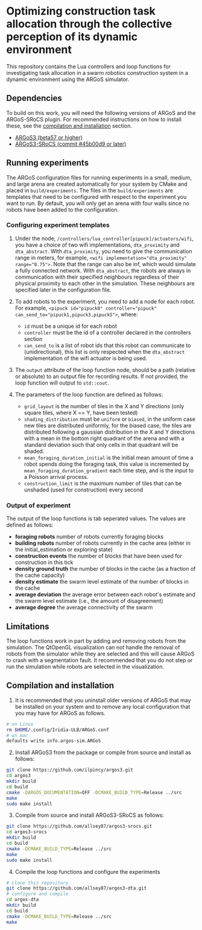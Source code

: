 # Optimizing construction task allocation through the collective perception of its dynamic environment

This repository contains the Lua controllers and loop functions for investigating task allocation in a swarm robotics construction system in a dynamic environment using the ARGoS simulator.

## Dependencies
To build on this work, you will need the following versions of ARGoS and the ARGoS-SRoCS plugin. For recommended instructions on how to install these, see the [compilation and installation](#compilation-and-installation) section.
* [ARGoS3 (beta57 or higher)](https://www.argos-sim.info/core.php)
* [ARGoS3-SRoCS (commit #45b00d9 or later)](https://github.com/allsey87/argos3-srocs)

## Running experiments
The ARGoS configuration files for running experiments in a small, medium, and large arena are created automatically for your system by CMake and placed in `build/experiments`. The files in the `build/experiments` are templates that need to be configured with respect to the experiment you want to run. By default, you will only get an arena with four walls since no robots have been added to the configuration.

### Configuring experiment templates
1. Under the node, `/controllers/lua_controller[pipuck]/actuators/wifi`, you have a choice of two wifi implementations, `dta_proximity` and `dta_abstract`. With `dta_proximity`, you need to give the communication range in meters, for example, `<wifi implementation="dta_proximity" range="0.75">`. Note that the range can also be inf, which would simulate a fully connected network. With `dta_abstract`, the robots are always in communication with their specified neighbours regardless of their physical proximity to each other in the simulation. These neighbours are specified later in the configuration file.
2. To add robots to the experiment, you need to add a node for each robot. For example, `<pipuck id="pipuck0" controller="pipuck" can_send_to="pipuck1,pipuck3,pipuck5">`, where:

   * `id` must be a unique id for each robot
   * `controller` must be the id of a controller declared in the controllers section
   * `can_send_to` is a list of robot ids that this robot can communicate to (unidirectional), this list is only respected when the `dta_abstract` implementation of the wifi actuator is being used.
3. The `output` attribute of the loop function node, should be a path (relative or absolute) to an output file for recording results. If not provided, the loop function will output to `std::cout`.
4. The parameters of the loop function are defined as follows:
   
   * `grid_layout` is the number of tiles in the X and Y directions (only square tiles, where X == Y, have been tested)
   * `shading_distribution` must be `uniform` or `biased`, in the uniform case new tiles are distributed uniformly, for the biased case, the tiles are distributed following a gaussian distribution in the X and Y directions with a mean in the bottom right quadrant of the arena and with a standard deviation such that only cells in that quadrant will be shaded.
   * `mean_foraging_duration_initial` is the initial mean amount of time a robot spends doing the foraging task, this value is incremented by `mean_foraging_duration_gradient` each time step, and is the input to a Poisson arrival process.
   * `construction_limit` is the maximum number of tiles that can be unshaded (used for construction) every second

### Output of experiment
The output of the loop functions is tab seperated values. The values are defined as follows:
   * **foraging robots** number of robots currently foraging blocks
   * **building robots** number of robots currently in the cache area (either in the initial_estimation or exploring state)
   * **construction events** the number of blocks that have been used for construction in this tick
   * **density ground truth** the number of blocks in the cache (as a fraction of the cache capacity)
   * **density estimate** the swarm level estimate of the number of blocks in the cache
   * **average deviation** the average error between each robot's estimate and the swarm level estimate (i.e., the amount of disagreement)
   * **average degree** the average connectivity of the swarm

## Limitations
The loop functions work in part by adding and removing robots from the simulation. The QtOpenGL visualization can not handle the removal of robots from the simulator while they are selected and this will cause ARGoS to crash with a segmentation fault. It recommended that you do not step or run the simulation while robots are selected in the visualization.

## Compilation and installation
1. It is recommended that you uninstall older versions of ARGoS that may be installed on your system and to remove any local configuration that you may have for ARGoS as follows.

```bash
# on Linux
rm $HOME/.config/Iridia-ULB/ARGoS.conf
# on mac
defaults write info.argos-sim.ARGoS
```

2. Install ARGoS3 from the package or compile from source and install as follows:
```bash
git clone https://github.com/ilpincy/argos3.git
cd argos3
mkdir build
cd build
cmake -DARGOS_DOCUMENTATION=OFF -DCMAKE_BUILD_TYPE=Release ../src
make
sudo make install
```

3.  Compile from source and install ARGoS3-SRoCS as follows:
```bash
git clone https://github.com/allsey87/argos3-srocs.git
cd argos3-srocs
mkdir build
cd build
cmake -DCMAKE_BUILD_TYPE=Release ../src
make
sudo make install
```

4. Compile the loop functions and configure the experiments
```bash
# clone this repository
git clone https://github.com/allsey87/argos3-dta.git
# configure and compile
cd argos-dta
mkdir build
cd build
cmake -DCMAKE_BUILD_TYPE=Release ../src
make
```

